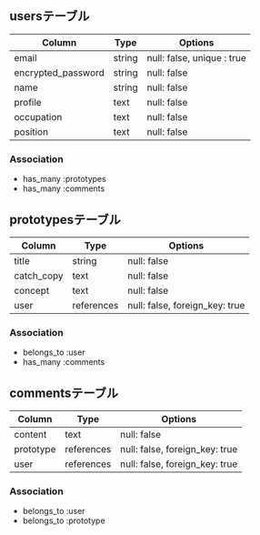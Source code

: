 ## usersテーブル

| Column             | Type       | Options                        |
| ------------------ | ---------- | ------------------------------ |
| email              | string     | null: false, unique : true     |
| encrypted_password | string     | null: false                    |
| name               | string     | null: false                    |
| profile            | text       | null: false                    |
| occupation         | text       | null: false                    |
| position           | text       | null: false                    |

### Association
- has_many :prototypes
- has_many :comments

## prototypesテーブル

| Column      | Type       | Options                        |
| ----------- | ---------- | ------------------------------ |
| title       | string     | null: false                    |
| catch_copy  | text       | null: false                    |
| concept     | text       | null: false                    |
| user        | references | null: false, foreign_key: true |

### Association
- belongs_to :user
- has_many :comments

## commentsテーブル

| Column    | Type       | Options                        |
| --------- | ---------- | ------------------------------ |
| content   | text       | null: false                    |
| prototype | references | null: false, foreign_key: true |
| user      | references | null: false, foreign_key: true |
### Association
- belongs_to :user
- belongs_to :prototype

